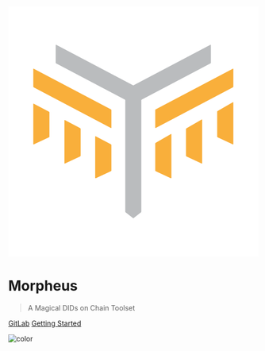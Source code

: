 ![logo](assets/morpheus_logo.png)

# Morpheus

> A Magical DIDs on Chain Toolset

[GitLab](https://gitlab.iop-ventures.com/iop-stack/dids-and-claims/)
[Getting Started](#Hello)


<!-- background color -->

![color](#ffffff)